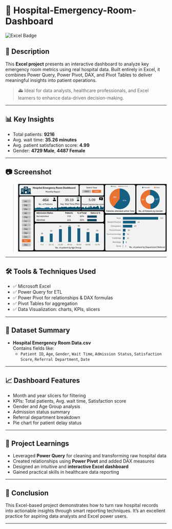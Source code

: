 
# 🏥 Hospital-Emergency-Room-Dashboard
![Excel Badge](https://img.shields.io/badge/Microsoft%20Excel-Dashboard-217346?style=for-the-badge&logo=microsoft-excel&logoColor=white)

## 📌 Description

This **Excel project** presents an interactive dashboard to analyze key emergency room metrics using real hospital data. Built entirely in Excel, it combines Power Query, Power Pivot, DAX, and Pivot Tables to deliver meaningful insights into patient operations.

> 🚑 Ideal for data analysts, healthcare professionals, and Excel learners to enhance data-driven decision-making.

---

## 📊 Key Insights

- Total patients: **9216**
- Avg. wait time: **35.26 minutes**
- Avg. patient satisfaction score: **4.99**
- Gender: **4729 Male**, **4487 Female**


---

## 📷 Screenshot

> ![](https://github.com/pratiik1516/Hospital-Emergency-Room-Dashboard/blob/main/Hospital%20Dashboard%20Final%20.jpg)

---

## 🛠 Tools & Techniques Used

- ✅ Microsoft Excel  
- ✅ Power Query for ETL  
- ✅ Power Pivot for relationships & DAX formulas  
- ✅ Pivot Tables for aggregation  
- ✅ Data Visualization: charts, KPIs, slicers


---

## 📁 Dataset Summary

- **Hospital Emergency Room Data.csv**  
  Contains fields like:  
  - `Patient ID`, `Age`, `Gender`, `Wait Time`, `Admission Status`, `Satisfaction Score`, `Referral Department`, `Date`

---

## 📈 Dashboard Features

- Month and year slicers for filtering  
- KPIs: Total patients, Avg. wait time, Satisfaction score  
- Gender and Age Group analysis  
- Admission status summary  
- Referral department breakdown  
- Pie chart for patient delay status

---

## 🧠 Project Learnings

- Leveraged **Power Query** for cleaning and transforming raw hospital data  
- Created relationships using **Power Pivot** and added DAX measures  
- Designed an intuitive and **interactive Excel dashboard**  
- Gained practical skills in healthcare data reporting

---



## 🏁 Conclusion

This Excel-based project demonstrates how to turn raw hospital records into actionable insights through smart reporting techniques. It’s an excellent practice for aspiring data analysts and Excel power users.

---

